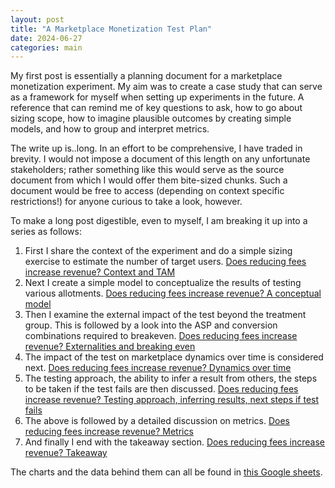 ```yaml
---
layout: post
title: "A Marketplace Monetization Test Plan"
date: 2024-06-27
categories: main
---
```

My first post is essentially a planning document for a marketplace monetization experiment. My aim was to create a case study that can serve as a framework for myself when setting up experiments in the future. A reference that can remind me of key questions to ask, how to go about sizing scope, how to imagine plausible outcomes by creating simple models, and how to group and interpret metrics. 

The write up is..long. In an effort to be comprehensive, I have traded in brevity. I would not impose a document of this length on any unfortunate stakeholders; rather something like this would serve as the source document from which I would offer them bite-sized chunks. Such a document would be free to access (depending on context specific restrictions!) for anyone curious to take a look, however.

To make a long post digestible, even to myself, I am breaking it up into a series as follows:



1. First I share the context of the experiment and do a simple sizing exercise to estimate the number of target users. [Does reducing fees increase revenue? Context and TAM](/subposts/Post1Sub1)
2. Next I create a simple model to conceptualize the results of testing various allotments. [Does reducing fees increase revenue? A conceptual model](/subposts/Post1Sub2)
3. Then I examine the external impact of the test beyond the treatment group. This is followed by a look into the ASP and conversion combinations required to breakeven.  [Does reducing fees increase revenue? Externalities and breaking even ](/subposts/Post1Sub3)
4. The impact of the test on marketplace dynamics over time is considered next. [Does reducing fees increase revenue? Dynamics over time](/subposts/Post1Sub4)
5. The testing approach, the ability to infer a result from others, the steps to be taken if the test fails are then discussed. [Does reducing fees increase revenue? Testing approach, inferring results, next steps if test fails ](/subposts/Post1Sub5)
6. The above is followed by a detailed discussion on metrics. [Does reducing fees increase revenue? Metrics](/subposts/Post1Sub6) 
7. And finally I end with the takeaway section. [Does reducing fees increase revenue? Takeaway](/subposts/Post1Sub7)

The charts and the data behind them can all be found in [this Google sheets](https://docs.google.com/spreadsheets/d/1Iepg-qkXchzvtlwGRkfqKedoYjYhIrYqIr1l-UwbtY4/edit?usp=sharing). 



